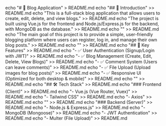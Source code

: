 echo "# 📝 Blog Application" > README.md
echo "## 📌 Introduction" >> README.md
echo "This is a full-stack blog application that allows users to create, edit, delete, and view blogs." >> README.md
echo "The project is built using Vue.js for the frontend and Node.js/Express.js for the backend, with MongoDB as the database." >> README.md
echo "" >> README.md
echo "The main goal of this project is to provide a simple, user-friendly blogging platform where users can register, log in, and manage their own blog posts." >> README.md
echo "" >> README.md
echo "## 🌟 Key Features" >> README.md
echo "- ✅ User Authentication (Signup/Login with JWT)" >> README.md
echo "- ✅ Blog Management (Create, Edit, Delete, View Blogs)" >> README.md
echo "- ✅ Comment System (Users can leave comments)" >> README.md
echo "- ✅ File Upload (Upload images for blog posts)" >> README.md
echo "- ✅ Responsive UI (Optimized for both desktop & mobile)" >> README.md
echo "" >> README.md
echo "## 🛠 Tech Stack" >> README.md
echo "### Frontend (Client)" >> README.md
echo "- Vue.js (Vue Router, Vuex)" >> README.md
echo "- Tailwind CSS" >> README.md
echo "- Axios" >> README.md
echo "" >> README.md
echo "### Backend (Server)" >> README.md
echo "- Node.js & Express.js" >> README.md
echo "- MongoDB (Mongoose)" >> README.md
echo "- JWT Authentication" >> README.md
echo "- Multer (File Upload)" >> README.md
